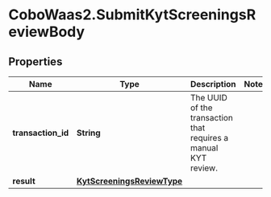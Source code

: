 # CoboWaas2.SubmitKytScreeningsReviewBody

## Properties

Name | Type | Description | Notes
------------ | ------------- | ------------- | -------------
**transaction_id** | **String** | The UUID of the transaction that requires a manual KYT review. | 
**result** | [**KytScreeningsReviewType**](KytScreeningsReviewType.md) |  | 


